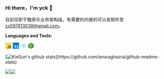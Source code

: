 ### Hi there，I'm yck 👋

目前任职于酷家乐业务架构组，有需要的内推的可以发邮件至 zx597813039@gmail.com。

**Languages and Tools:**  

<code><img height="20" src="https://raw.githubusercontent.com/github/explore/80688e429a7d4ef2fca1e82350fe8e3517d3494d/topics/javascript/javascript.png"></code>
<code><img height="20" src="https://raw.githubusercontent.com/github/explore/80688e429a7d4ef2fca1e82350fe8e3517d3494d/topics/typescript/typescript.png"></code>
<code><img height="20" src="https://raw.githubusercontent.com/github/explore/80688e429a7d4ef2fca1e82350fe8e3517d3494d/topics/react/react.png"></code>
<code><img height="20" src="https://raw.githubusercontent.com/github/explore/80688e429a7d4ef2fca1e82350fe8e3517d3494d/topics/nodejs/nodejs.png"></code>


[![KieSun's github stats](https://github-readme-stats.vercel.app/api?username=KieSun&show_icons=true&icon_color=CE1D2D&text_color=718096&bg_color=ffffff&hide_title=true")](https://github.com/anuraghazra/github-readme-stats)

<a href="https://github.com/KieSun/react-interpretation">
  <img align="left" src="https://github-readme-stats.anuraghazra1.vercel.app/api/pin/?username=KieSun&repo=react-interpretation" />
</a>

<a href="https://github.com/KieSun/Dream">
  <img align="left" src="https://github-readme-stats.anuraghazra1.vercel.app/api/pin/?username=KieSun&repo=Dream" />
</a>
